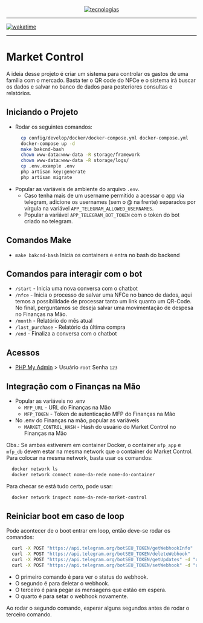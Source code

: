 <p align="center">
  <a href="https://github.com/lelouchfr/skill-icons">
    <img src="https://go-skill-icons.vercel.app/api/icons?i=docker,php,mysql,laravel,telegram" alt="tecnologias"/>
  </a>
</p>

---
[![wakatime](https://wakatime.com/badge/user/0a37bb0e-06f5-473c-8296-dc600e1c0d35/project/e85780b8-3e2d-40ef-966b-29e871fabd76.svg)](https://wakatime.com/badge/user/0a37bb0e-06f5-473c-8296-dc600e1c0d35/project/e85780b8-3e2d-40ef-966b-29e871fabd76)

---

# Market Control

A ideia desse projeto é criar um sistema para controlar os gastos de uma família com o mercado. Basta ter o QR code do 
NFCe e o sistema irá buscar os dados e salvar no banco de dados para posteriores consultas e relatórios.

## Iniciando o Projeto
- Rodar os seguintes comandos:
    ```bash
      cp config/develop/docker/docker-compose.yml docker-compose.yml
      docker-compose up -d
      make bakcnd-bash
      chown www-data:www-data -R storage/framework
      chown www-data:www-data -R storage/logs/
      cp .env.example .env
      php artisan key:generate
      php artisan migrate
    ```
- Popular as variáveis de ambiente do arquivo `.env`.
  - Caso tenha mais de um username permitido a acessar o app via telegram, adicione os usernames (sem o @ na frente) separados por vírgula na variável `APP_TELEGRAM_ALLOWED_USERNAMES`.
  - Popular a variável `APP_TELEGRAM_BOT_TOKEN` com o token do bot criado no telegram.

## Comandos Make
- `make bakcnd-bash` Inicia os containers e entra no bash do backend

## Comandos para interagir com o bot
- `/start` - Inicia uma nova conversa com o chatbot
- `/nfce` - Inicia o processo de salvar uma NFCe no banco de dados, aqui temos a possibilidade de processar tanto um link quanto um QR-Code. No final, perguntamos se deseja salvar uma movimentação de despesa no Finanças na Mão.
- `/month` - Relatório do mês atual
- `/last_purchase` - Relatório da última compra
- `/end` - Finaliza a conversa com o chatbot

## Acessos 
- [PHP My Admin](http://localhost:8080) > Usuário `root` Senha `123`

## Integração com o Finanças na Mão
- Popular as variáveis no .env
  - `MFP_URL` - URL do Finanças na Mão
  - `MFP_TOKEN` - Token de autenticação MFP do Finanças na Mão
- No .env do Finanças na mão, popular as variáveis
  - `MARKET_CONTROL_HASH` - Hash do usuário do Market Control no Finanças na Mão

Obs.: Se ambas estiverem em container Docker, o container `mfp_app` e `mfp_db` devem estar na mesma network que o container do Market Control.
Para colocar na mesma network, basta usar os comandos:
```bash
  docker network ls
  docker network connect nome-da-rede nome-do-container
```
Para checar se está tudo certo, pode usar:
```bash
  docker network inspect nome-da-rede-market-control
```

## Reiniciar boot em caso de loop
Pode acontecer de o boot entrar em loop, então deve-se rodar os comandos:
```bash
  curl -X POST "https://api.telegram.org/botSEU_TOKEN/getWebhookInfo"
  curl -X POST "https://api.telegram.org/botSEU_TOKEN/deleteWebhook"
  curl -X POST "https://api.telegram.org/botSEU_TOKEN/getUpdates" -d "offset=-1"
  curl -X POST "https://api.telegram.org/botSEU_TOKEN/setWebhook" -d "url=https://marketcontrol.financasnamao.com.br:8443/api/chat/webhook"
```
- O primeiro comando é para ver o status do webhook.
- O segundo é para deletar o webhook.
- O terceiro é para pegar as mensagens que estão em espera.
- O quarto é para setar o webhook novamente.

Ao rodar o segundo comando, esperar alguns segundos antes de rodar o terceiro comando.